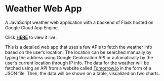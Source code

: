 # Weather Web App
A JavaScript weather web application with a backend of Flask hosted on Google Cloud App Engine.

Click **[HERE](https://csci571-homework-6-326316.wl.r.appspot.com/)** to view it live.

This is a detailed web app that uses a few APIs to fetch the weather info based on the user’s location. 
The location can be searched manually by typing the address using Google Geolocation API or automatically by the user’s current location through IP info. 
The data for the weather will be fetched using an API from a website called [Tomorrow.io](https://www.tomorrow.io/) in the form of a JSON file. 
Then, the data will be shown on a table, visualized on two charts.
